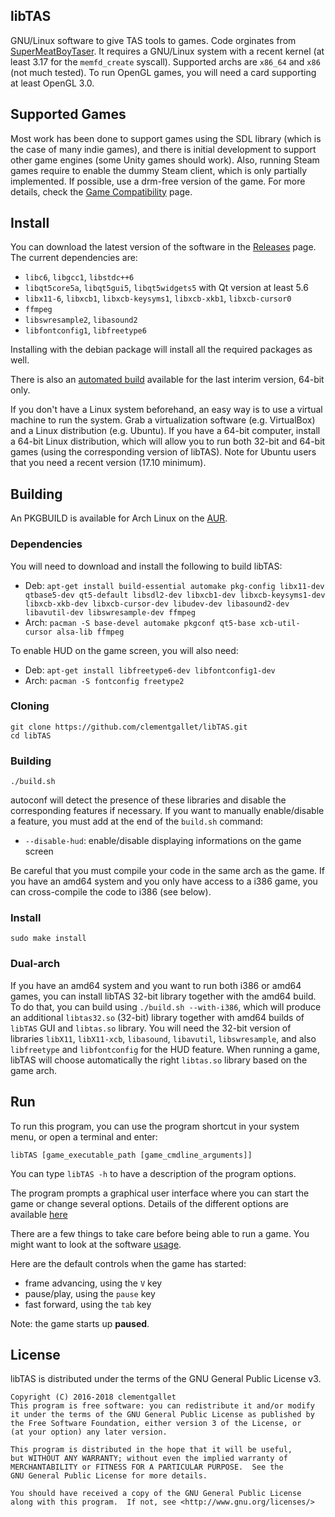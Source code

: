 ## libTAS

GNU/Linux software to give TAS tools to games. Code orginates from [SuperMeatBoyTaser](https://github.com/DeathlyDeep/SuperMeatBoyTaser). It requires a GNU/Linux system with a recent kernel (at least 3.17 for the `memfd_create` syscall). Supported archs are `x86_64` and `x86` (not much tested). To run OpenGL games, you will need a card supporting at least OpenGL 3.0.

## Supported Games

Most work has been done to support games using the SDL library (which is the case of many indie games), and there is initial development to support other game engines (some Unity games should work). Also, running Steam games require to enable the dummy Steam client, which is only partially implemented. If possible, use a drm-free version of the game. For more details, check the [Game Compatibility](http://tasvideos.org/EmulatorResources/libTAS/GameCompatibility.html) page.

## Install

You can download the latest version of the software in the [Releases](https://github.com/clementgallet/libTAS/releases) page. The current dependencies are:

* `libc6`, `libgcc1`, `libstdc++6`
* `libqt5core5a`, `libqt5gui5`, `libqt5widgets5` with Qt version at least 5.6
* `libx11-6`, `libxcb1`, `libxcb-keysyms1`, `libxcb-xkb1`, `libxcb-cursor0`
* `ffmpeg`
* `libswresample2`, `libasound2`
* `libfontconfig1`, `libfreetype6`

Installing with the debian package will install all the required packages as well.

There is also an [automated build](https://ci.appveyor.com/project/clementgallet/libtas/build/artifacts) available for the last interim version, 64-bit only.

If you don't have a Linux system beforehand, an easy way is to use a virtual machine to run the system. Grab a virtualization software (e.g. VirtualBox) and a Linux distribution (e.g. Ubuntu). If you have a 64-bit computer, install a 64-bit Linux distribution, which will allow you to run both 32-bit and 64-bit games (using the corresponding version of libTAS). Note for Ubuntu users that you need a recent version (17.10 minimum).

## Building

An PKGBUILD is available for Arch Linux on the [AUR](https://aur.archlinux.org/packages/libtas/).

### Dependencies

You will need to download and install the following to build libTAS:

* Deb: `apt-get install build-essential automake pkg-config libx11-dev qtbase5-dev qt5-default libsdl2-dev libxcb1-dev libxcb-keysyms1-dev libxcb-xkb-dev libxcb-cursor-dev libudev-dev libasound2-dev libavutil-dev libswresample-dev ffmpeg`
* Arch: `pacman -S base-devel automake pkgconf qt5-base xcb-util-cursor alsa-lib ffmpeg`

To enable HUD on the game screen, you will also need:

* Deb: `apt-get install libfreetype6-dev libfontconfig1-dev`
* Arch: `pacman -S fontconfig freetype2`

### Cloning

    git clone https://github.com/clementgallet/libTAS.git
    cd libTAS

### Building

    ./build.sh

autoconf will detect the presence of these libraries and disable the corresponding features if necessary.
If you want to manually enable/disable a feature, you must add at the end of the `build.sh` command:

- `--disable-hud`: enable/disable displaying informations on the game screen

Be careful that you must compile your code in the same arch as the game. If you have an amd64 system and you only have access to a i386 game, you can cross-compile the code to i386 (see below).

### Install

    sudo make install

### Dual-arch

If you have an amd64 system and you want to run both i386 or amd64 games, you can install libTAS 32-bit library together with the amd64 build. To do that, you can build using `./build.sh --with-i386`, which will produce an additional `libtas32.so` (32-bit) library together with amd64 builds of `libTAS` GUI and `libtas.so` library. You will need the 32-bit version of libraries `libX11`, `libX11-xcb`, `libasound`, `libavutil`, `libswresample`, and also `libfreetype` and `libfontconfig` for the HUD feature. When running a game, libTAS will choose automatically the right `libtas.so` library based on the game arch.

## Run

To run this program, you can use the program shortcut in your system menu, or open a terminal and enter:

    libTAS [game_executable_path [game_cmdline_arguments]]

You can type `libTAS -h` to have a description of the program options.

The program prompts a graphical user interface where you can start the game or change several options. Details of the different options are available [here](http://tasvideos.org/EmulatorResources/libTAS/MenuOptions.html)

There are a few things to take care before being able to run a game. You might want to look at the software [usage](http://tasvideos.org/EmulatorResources/libTAS/Usage.html).

Here are the default controls when the game has started:

- frame advancing, using the `V` key
- pause/play, using the `pause` key
- fast forward, using the `tab` key

Note: the game starts up **paused**.

## License

libTAS is distributed under the terms of the GNU General Public License v3.

    Copyright (C) 2016-2018 clementgallet
    This program is free software: you can redistribute it and/or modify
    it under the terms of the GNU General Public License as published by
    the Free Software Foundation, either version 3 of the License, or
    (at your option) any later version.

    This program is distributed in the hope that it will be useful,
    but WITHOUT ANY WARRANTY; without even the implied warranty of
    MERCHANTABILITY or FITNESS FOR A PARTICULAR PURPOSE.  See the
    GNU General Public License for more details.

    You should have received a copy of the GNU General Public License
    along with this program.  If not, see <http://www.gnu.org/licenses/>
